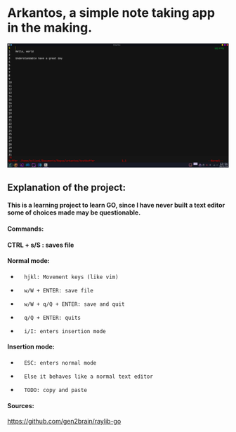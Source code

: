 # Arkantos, a simple note taking app in the making.

<img src="Arkantos.png">


## Explanation of the project:

#### This is a learning project to learn GO, since I have never built a text editor some of choices made may be questionable.

#### Commands:

#### CTRL + s/S : saves file

#### Normal mode:
-       hjkl: Movement keys (like vim)
-       w/W + ENTER: save file
-       w/W + q/Q + ENTER: save and quit
-       q/Q + ENTER: quits
-       i/I: enters insertion mode

#### Insertion mode:
-       ESC: enters normal mode
-       Else it behaves like a normal text editor
-       TODO: copy and paste

#### Sources:
<a>https://github.com/gen2brain/raylib-go</a>